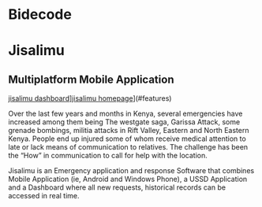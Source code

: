 # Bidecode

Jisalimu
=========

## Multiplatform Mobile Application

[jisalimu dashboard](https://github.com/devopsmwas/Bidecode/blob/master/jisalimu_dashboard.PNG)][jisalimu homepage](https://github.com/devopsmwas/Bidecode/blob/master/new%20phone%20homepage.PNG)](#features) 

Over the last few years and months in Kenya, several emergencies have increased among them being The westgate saga, Garissa Attack, some grenade bombings, militia attacks in Rift Valley, Eastern and North Eastern Kenya. People end up injured some of whom receive medical attention to late or lack means of communication to relatives. The challenge has been the “How” in communication to call for help with the location.

Jisalimu is an Emergency application and response Software that combines Mobile Application (ie, Android and Windows Phone), a USSD Application and a Dashboard where all new requests, historical records can be accessed in real time. 
